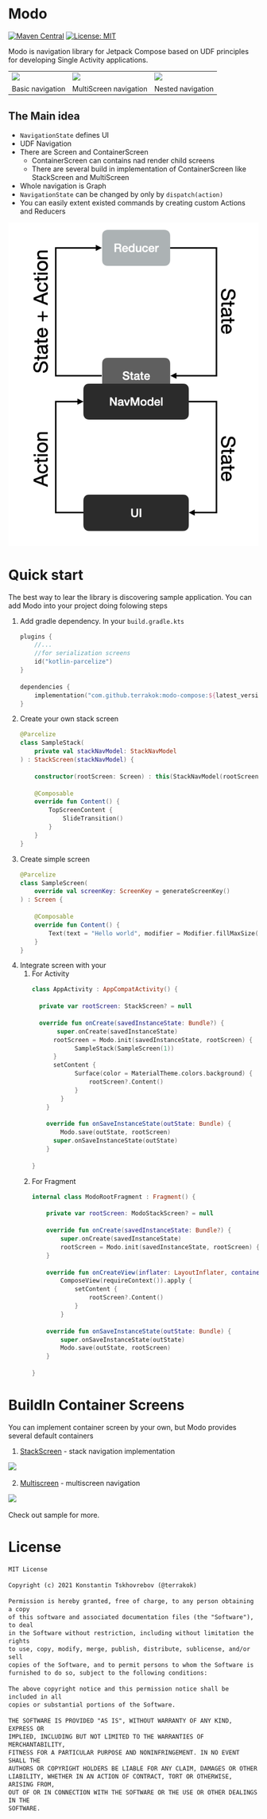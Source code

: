 # Modo

[![Maven Central](https://img.shields.io/maven-central/v/com.github.terrakok/modo-compose)](https://repo1.maven.org/maven2/com/github/terrakok)
[![License: MIT](https://img.shields.io/badge/License-MIT-yellow.svg)](https://opensource.org/licenses/MIT)

Modo is navigation library for Jetpack Compose based on UDF principles for developing Single Activity applications.

<table>
    <tr>
        <td>
            <img src="media/modo_base_navigation.gif" width="256"/>
        </td>
        <td>
            <img src="media/modo_multiscreen.gif" width="256"/>
        </td>
        <td>
            <img src="media/modo_nested_navigation.gif" width="256"/>
        </td>
    </tr>
    <tr>
        <td>
            Basic navigation
        </td>
        <td>
            MultiScreen navigation
        </td>
        <td>
            Nested navigation
        </td>
    </tr>
</table>

## The Main idea

* `NavigationState` defines UI
* UDF Navigation
* There are Screen and ContainerScreen
    * ContainerScreen can contains nad render child screens
    * There are several build in implementation of ContainerScreen like StackScreen and MultiScreen
* Whole navigation is Graph
* `NavigationState` can be changed by only by `dispatch(action)`
* You can easily extent existed commands by creating custom Actions and Reducers 

![](media/modo_udf.png)

# Quick start

The best way to lear the library is discovering sample application. You can add Modo into your project doing folowing steps

1. Add gradle dependency. In your `build.gradle.kts`
    ```kotlin
    plugins {
        //...
        //for serialization screens
        id("kotlin-parcelize")
    }
    
    dependencies {
        implementation("com.github.terrakok:modo-compose:${latest_version}")
    }
    ```
2. Create your own stack screen
    ```kotlin
    @Parcelize
    class SampleStack(
        private val stackNavModel: StackNavModel
    ) : StackScreen(stackNavModel) {
    
        constructor(rootScreen: Screen) : this(StackNavModel(rootScreen))
    
        @Composable
        override fun Content() {
            TopScreenContent {
                SlideTransition()
            }
        }
    }
    ```
3. Create simple screen
    ```kotlin
    @Parcelize
    class SampleScreen(
        override val screenKey: ScreenKey = generateScreenKey()
    ) : Screen {
    
        @Composable
        override fun Content() {
            Text(text = "Hello world", modifier = Modifier.fillMaxSize())
        }
    }
    ```
4. Integrate screen with your
   1. For Activity
      ```kotlin
      class AppActivity : AppCompatActivity() {

        private var rootScreen: StackScreen? = null

        override fun onCreate(savedInstanceState: Bundle?) {
             super.onCreate(savedInstanceState)
            rootScreen = Modo.init(savedInstanceState, rootScreen) {
                  SampleStack(SampleScreen(1))
            }
            setContent {
                  Surface(color = MaterialTheme.colors.background) {
                      rootScreen?.Content()
                  }
              }
          }

          override fun onSaveInstanceState(outState: Bundle) {
              Modo.save(outState, rootScreen)
            super.onSaveInstanceState(outState)
          }

      }
      ```
   2. For Fragment
      ```kotlin
      internal class ModoRootFragment : Fragment() {

          private var rootScreen: ModoStackScreen? = null

          override fun onCreate(savedInstanceState: Bundle?) {
              super.onCreate(savedInstanceState)
              rootScreen = Modo.init(savedInstanceState, rootScreen) { ModoStackScreen() }
          }

          override fun onCreateView(inflater: LayoutInflater, container: ViewGroup?, savedInstanceState: Bundle?): View =
              ComposeView(requireContext()).apply {
                  setContent {
                      rootScreen?.Content()
                  }
              }

          override fun onSaveInstanceState(outState: Bundle) {
              super.onSaveInstanceState(outState)
              Modo.save(outState, rootScreen)
          }

      }
      ```

    

# BuildIn Container Screens
You can implement container screen by your own, but Modo provides several default containers
1. [StackScreen](modo-compose/src/main/java/com/github/terrakok/modo/stack) - stack navigation implementation 
 <img src="media/modo_base_navigation.gif" width=200 />

2. [Multiscreen](modo-compose/src/main/java/com/github/terrakok/modo/multiscreen) - multiscreen navigation
 <img src="media/modo_multiscreen.gif" width=200 />

Check out sample for more.

# License

```
MIT License

Copyright (c) 2021 Konstantin Tskhovrebov (@terrakok)

Permission is hereby granted, free of charge, to any person obtaining a copy
of this software and associated documentation files (the "Software"), to deal
in the Software without restriction, including without limitation the rights
to use, copy, modify, merge, publish, distribute, sublicense, and/or sell
copies of the Software, and to permit persons to whom the Software is
furnished to do so, subject to the following conditions:

The above copyright notice and this permission notice shall be included in all
copies or substantial portions of the Software.

THE SOFTWARE IS PROVIDED "AS IS", WITHOUT WARRANTY OF ANY KIND, EXPRESS OR
IMPLIED, INCLUDING BUT NOT LIMITED TO THE WARRANTIES OF MERCHANTABILITY,
FITNESS FOR A PARTICULAR PURPOSE AND NONINFRINGEMENT. IN NO EVENT SHALL THE
AUTHORS OR COPYRIGHT HOLDERS BE LIABLE FOR ANY CLAIM, DAMAGES OR OTHER
LIABILITY, WHETHER IN AN ACTION OF CONTRACT, TORT OR OTHERWISE, ARISING FROM,
OUT OF OR IN CONNECTION WITH THE SOFTWARE OR THE USE OR OTHER DEALINGS IN THE
SOFTWARE.
```
